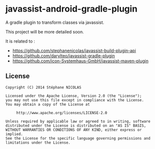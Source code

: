 javassist-android-gradle-plugin
===============================

A gradle plugin to transform classes via javassist.

This project will be more detailed soon.

It is related to :
* https://github.com/stephanenicolas/javassist-build-plugin-api
* https://github.com/darylteo/javassist-gradle-plugin
* https://github.com/icon-Systemhaus-GmbH/javassist-maven-plugin


License
-------

	Copyright (C) 2014 Stéphane NICOLAS

	Licensed under the Apache License, Version 2.0 (the "License");
	you may not use this file except in compliance with the License.
	You may obtain a copy of the License at
	
	     http://www.apache.org/licenses/LICENSE-2.0
	
	Unless required by applicable law or agreed to in writing, software
	distributed under the License is distributed on an "AS IS" BASIS,
	WITHOUT WARRANTIES OR CONDITIONS OF ANY KIND, either express or implied.
	See the License for the specific language governing permissions and
	limitations under the License.
